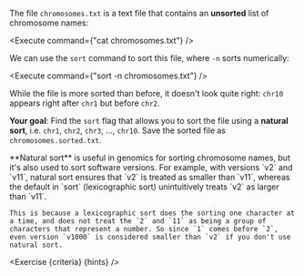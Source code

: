 <script>
import Alert from "$components/Alert.svelte";
import Execute from "$components/Execute.svelte";
import Exercise from "$components/Exercise.svelte";

const criteria = [{
	name: "File <code>chromosomes.sorted.txt</code> contains a sorted version of file <code>chromosomes.txt</code>",
	checks: [{
		type: "file",
		path: "chromosomes.sorted.txt",
		action: "contents",
		commandExpected: `sort -V chromosomes.txt`
	}]
}];

const hints = [
	"Browse the <code>sort</code> command's help page using <code>sort --help</code>.",
	"In that help page, look for a way to do a <code>natural sort</code>.",
	"The command <code>sort --help | grep natural</code> should help you find the flag you're looking for."
];
</script>

The file `chromosomes.txt` is a text file that contains an **unsorted** list of chromosome names:

<Execute command={"cat chromosomes.txt"} />

We can use the `sort` command to sort this file, where `-n` sorts numerically:

<Execute command={"sort -n chromosomes.txt"} />

While the file is more sorted than before, it doesn't look quite right: `chr10` appears right after `chr1` but before `chr2`.

**Your goal**: Find the `sort` flag that allows you to sort the file using a **natural sort**, i.e. `chr1`, `chr2`, `chr3`, ..., `chr10`. Save the sorted file as `chromosomes.sorted.txt`.

<Alert>
	**Natural sort** is useful in genomics for sorting chromosome names, but it's also used to sort software versions. For example, with versions `v2` and `v11`, natural sort ensures that `v2` is treated as smaller than `v11`, whereas the default in `sort` (lexicographic sort) unintuitively treats `v2` as larger than `v11`.

    This is because a lexicographic sort does the sorting one character at a time, and does not treat the `2` and `11` as being a group of characters that represent a number. So since `1` comes before `2`, even version `v1000` is considered smaller than `v2` if you don't use natural sort.

</Alert>

<Exercise {criteria} {hints} />
